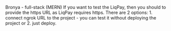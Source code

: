Bronya - full-stack (MERN)
If you want to test the LiqPay, then you should to provide the https URL as LiqPay requires https. There are 2 options: 1. connect ngrok URL to the project - you can test it without deploying the project or 2. just deploy.
